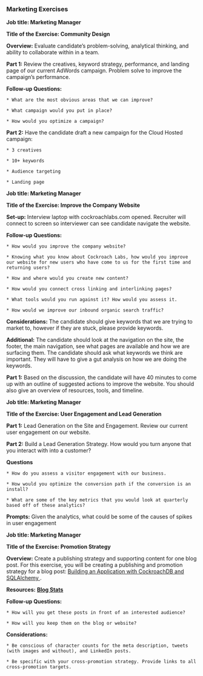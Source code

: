 ### Marketing Exercises

**Job title: Marketing Manager**

**Title of the Exercise: Community Design**

**Overview:** Evaluate candidate’s problem-solving, analytical thinking, and ability to collaborate within in a team.

**Part 1:** Review the creatives, keyword strategy, performance, and landing page of our current AdWords campaign. Problem solve to improve the campaign’s performance.

**Follow-up Questions:**

    * What are the most obvious areas that we can improve?

    * What campaign would you put in place?

    * How would you optimize a campaign?

**Part 2:** Have the candidate draft a new campaign for the Cloud Hosted campaign:

    * 3 creatives

    * 10+ keywords

    * Audience targeting

    * Landing page

**Job title: Marketing Manager**

**Title of the Exercise: Improve the Company Website**

**Set-up:** Interview laptop with cockroachlabs.com opened. Recruiter will connect to screen so interviewer can see candidate navigate the website.

**Follow-up Questions:** 

    * How would you improve the company website?

    * Knowing what you know about Cockroach Labs, how would you improve our website for new users who have come to us for the first time and returning users?

    * How and where would you create new content?

    * How would you connect cross linking and interlinking pages?

    * What tools would you run against it? How would you assess it.

    * How would we improve our inbound organic search traffic?

**Considerations:** The candidate should give keywords that we are trying to market to, however if they are stuck, please provide keywords.

**Additional:** The candidate should look at the navigation on the site, the footer, the main navigation, see what pages are available and how we are surfacing them. The candidate should ask what keywords we think are important. They will have to give a gut analysis on how we are doing the keywords.

**Part 1:** Based on the discussion, the candidate will have 40 minutes to come up with an outline of suggested actions to improve the website.  You should also give an overview of resources, tools, and timeline.

**Job title: Marketing Manager**

**Title of the Exercise: User Engagement and Lead Generation**

**Part 1:** Lead Generation on the Site and Engagement. Review our current user engagement on our website.

**Part 2:** Build a Lead Generation Strategy. How would you turn anyone that you interact with into a customer?

**Questions**

    * How do you assess a visitor engagement with our business.

    * How would you optimize the conversion path if the conversion is an install?

    * What are some of the key metrics that you would look at quarterly based off of these analytics?

**Prompts:** Given the analytics, what could be some of the causes of spikes in user engagement

**Job title: Marketing Manager**

**Title of the Exercise: Promotion Strategy**

**Overview:** Create a publishing strategy and supporting content for one blog post. For this exercise, you will be creating a publishing and promotion strategy for a blog post: [Building an Application with CockroachDB and SQLAlchemy ](https://www.cockroachlabs.com/blog/building-application-cockroachdb-sqlalchemy-2/).

**Resources:** **[Blog Stats](https://docs.google.com/spreadsheets/d/1ErkEq6xkwVmTeVPXtCMO7R5dwLZss6SVZzc7zrtFesg/edit?usp=sharing)**

**Follow-up Questions:** 

    * How will you get these posts in front of an interested audience?

    * How will you keep them on the blog or website?

**Considerations:** 

    * Be conscious of character counts for the meta description, tweets (with images and without), and LinkedIn posts.

    * Be specific with your cross-promotion strategy. Provide links to all cross-promotion targets.

